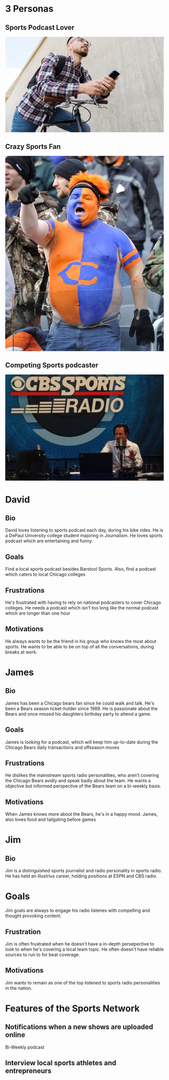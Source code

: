 # 3 Personas

## Sports Podcast Lover 
![podcast listener](ms-podcast-listener-shutterstock-414203668.png)
## Crazy Sports Fan
![Crazy fan](crazy-bears-fan.jpg)
## Competing Sports podcaster 
![jim rome](jim-rome.jpg)

# David 
## Bio 
David loves listening to sports podcast each day, during his bike rides. He is a DePaul University college student majoring in Journalism. He loves sports podcast which are entertaining and funny.
## Goals 
Find a local sports podcast besides Barstool Sports. Also, find a podcast which caters to local Chicago colleges 
## Frustrations
He's frustrated with having to rely on national podcasters to cover Chicago colleges. He needs a podcast which isn't too long like the normal podcast which are longer than one hour
## Motivations
He always wants to be the friend in his group who knows the most about sports. He wants to be able to be on top of all the conversations, during breaks at work.
# James 
## Bio
James has been a Chicago bears fan since he could walk and talk. He's been a Bears season ticket-holder since 1989. He is passionate about the Bears and once missed his daughters birthday party to attend a game.
## Goals
James is looking for a podcast, which will keep him up-to-date during the Chicago Bears daily transactions and offseason moves
## Frustrations 
He dislikes the mainstream sports radio personalities, who aren't covering the Chicago Bears avidly and speak badly about the team. He wants a objective but informed perspective of the Bears team on a bi-weekly basis.
## Motivations
When James knows more about the Bears, he's in a happy mood. James, also loves food and tailgating before games 
# Jim 
## Bio
Jim is a distinguished sports journalist and radio personality in sports radio. He has held an illustrius career, holding positions at ESPN and CBS radio.
# Goals
Jim goals are always to engage his radio listenes with compelling and thought provoking content.
## Frustration
Jim is often frustrated when he doesn't have a in-depth persepective to look to when he's covering a local team topic. He often doesn't have reliable sources to run to for beat coverage. 
## Motivations
Jim wants to remain as one of the top listened to sports radio personalities in the nation. 
# Features of the Sports Network
## Notifications when a new shows are uploaded online
Bi-Weekly podcast
## Interview local sports athletes and entrepreneurs
